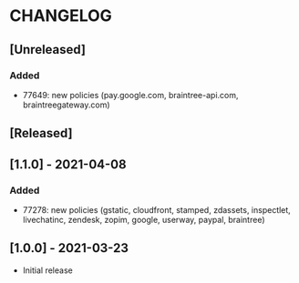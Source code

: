 # CHANGELOG

## [Unreleased]
### Added
- 77649: new policies (pay.google.com, braintree-api.com, braintreegateway.com)
## [Released]

## [1.1.0] - 2021-04-08
### Added
- 77278: new policies (gstatic, cloudfront, stamped, zdassets, inspectlet, livechatinc, zendesk, zopim, google, userway, paypal, braintree)
## [1.0.0] - 2021-03-23
- Initial release

